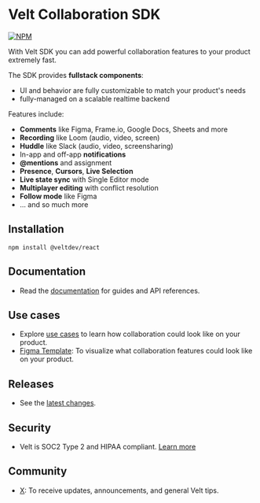 # Velt Collaboration SDK

<p>
  <a href="https://npmjs.org/package/@veltdev/react">
    <img src="https://img.shields.io/npm/v/@veltdev/react?style=flat&label=npm&color=09f" alt="NPM" />
  </a>
</p>

With Velt SDK you can add powerful collaboration features to your product extremely fast.

The SDK provides **fullstack components**:
- UI and behavior are fully customizable to match your product's needs
- fully-managed on a scalable realtime backend

Features include:
* **Comments** like Figma, Frame.io, Google Docs, Sheets and more
* **Recording** like Loom (audio, video, screen)
* **Huddle** like Slack (audio, video, screensharing)
* In-app and off-app **notifications**
* **@mentions** and assignment
* **Presence**, **Cursors**, **Live Selection**
* **Live state sync** with Single Editor mode
* **Multiplayer editing** with conflict resolution
* **Follow mode** like Figma 
* ... and so much more

## Installation

```
npm install @veltdev/react
```

## Documentation

- Read the [documentation](https://docs.velt.dev/get-started/overview) for guides and API references.

## Use cases

- Explore [use cases](https://velt.dev/use-case) to learn how collaboration could look like on your product.
- [Figma Template](https://www.figma.com/community/file/1402312407969730816/velt-collaboration-kit): To visualize what collaboration features could look like on your product.

## Releases

- See the [latest changes](https://docs.velt.dev/release-notes/).

## Security
- Velt is SOC2 Type 2 and HIPAA compliant. [Learn more](https://velt.dev/security)

## Community

- [X](https://x.com/veltjs): To receive updates, announcements,
  and general Velt tips.
